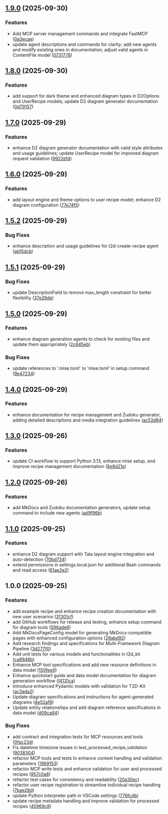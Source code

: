 ## [1.9.0](https://github.com/afterthought/t2d-kit/compare/v1.8.0...v1.9.0) (2025-09-30)

### Features

* Add MCP server management commands and integrate FastMCP ([0a3ecae](https://github.com/afterthought/t2d-kit/commit/0a3ecaee439750be8f11e221c70d4893ac940142))
* update agent descriptions and commands for clarity; add new agents and modify existing ones in documentation; adjust valid agents in ContentFile model ([0731778](https://github.com/afterthought/t2d-kit/commit/0731778f7740f361ed33d5aad89b3113f1424549))

## [1.8.0](https://github.com/afterthought/t2d-kit/compare/v1.7.0...v1.8.0) (2025-09-30)

### Features

* add support for dark theme and enhanced diagram types in D2Options and UserRecipe models; update D2 diagram generator documentation ([0d79157](https://github.com/afterthought/t2d-kit/commit/0d791577de540c5f74c8a3be0697c337afa6e128))

## [1.7.0](https://github.com/afterthought/t2d-kit/compare/v1.6.0...v1.7.0) (2025-09-29)

### Features

* enhance D2 diagram generator documentation with valid style attributes and usage guidelines; update UserRecipe model for improved diagram request validation ([9922e1d](https://github.com/afterthought/t2d-kit/commit/9922e1dde26e0de3add2652e1e5dc067a38f4fb1))

## [1.6.0](https://github.com/afterthought/t2d-kit/compare/v1.5.2...v1.6.0) (2025-09-29)

### Features

* add layout engine and theme options to user recipe model; enhance D2 diagram configuration ([77e74f5](https://github.com/afterthought/t2d-kit/commit/77e74f58e4bc2b9280e2dd1bab98093ca208e788))

## [1.5.2](https://github.com/afterthought/t2d-kit/compare/v1.5.1...v1.5.2) (2025-09-29)

### Bug Fixes

* enhance description and usage guidelines for t2d-create-recipe agent ([ab15dcb](https://github.com/afterthought/t2d-kit/commit/ab15dcb3916181bf87e964c3cf224cc65c9c3aa5))

## [1.5.1](https://github.com/afterthought/t2d-kit/compare/v1.5.0...v1.5.1) (2025-09-29)

### Bug Fixes

* update DescriptionField to remove max_length constraint for better flexibility ([37e28de](https://github.com/afterthought/t2d-kit/commit/37e28de12f57d07cdb55d0a40c7922e2ad9f12e1))

## [1.5.0](https://github.com/afterthought/t2d-kit/compare/v1.4.0...v1.5.0) (2025-09-29)

### Features

* enhance diagram generation agents to check for existing files and update them appropriately ([2c645eb](https://github.com/afterthought/t2d-kit/commit/2c645eb0842f403742740306756d65dcb66ffe05))

### Bug Fixes

* update references to '.mise.toml' to 'mise.toml' in setup command ([9e47234](https://github.com/afterthought/t2d-kit/commit/9e47234ba9c58dcbb770119a5b75d0501eea52c3))

## [1.4.0](https://github.com/afterthought/t2d-kit/compare/v1.3.0...v1.4.0) (2025-09-29)

### Features

* enhance documentation for recipe management and Zudoku generator, adding detailed descriptions and media integration guidelines ([ac53d84](https://github.com/afterthought/t2d-kit/commit/ac53d84933fcf7fb97e28e821193d50aa8a5d7f9))

## [1.3.0](https://github.com/afterthought/t2d-kit/compare/v1.2.0...v1.3.0) (2025-09-26)

### Features

* update CI workflow to support Python 3.13, enhance mise setup, and improve recipe management documentation ([8e9d21e](https://github.com/afterthought/t2d-kit/commit/8e9d21eee005a6e07f12d286fb0219cdf162fc30))

## [1.2.0](https://github.com/afterthought/t2d-kit/compare/v1.1.0...v1.2.0) (2025-09-26)

### Features

* add MkDocs and Zudoku documentation generators, update setup command to include new agents ([ad9f96b](https://github.com/afterthought/t2d-kit/commit/ad9f96b869daa6337dc2e36c41ced484ad5dd64b))

## [1.1.0](https://github.com/afterthought/t2d-kit/compare/v1.0.0...v1.1.0) (2025-09-25)

### Features

* enhance D2 diagram support with Tala layout engine integration and auto-detection ([70bd734](https://github.com/afterthought/t2d-kit/commit/70bd7344f42358522f7aaa38bea69e8119d0011b))
* extend permissions in settings.local.json for additional Bash commands and read access ([61ae2e2](https://github.com/afterthought/t2d-kit/commit/61ae2e26c98e9c34d42cf3e3f47718091cc82d83))

## 1.0.0 (2025-09-25)

### Features

* add example recipe and enhance recipe creation documentation with new user scenarios ([31301cf](https://github.com/afterthought/t2d-kit/commit/31301cfdba43cca2f71d688937541dbd35405409))
* add GitHub workflows for release and testing, enhance setup command for diagram tools ([596ade6](https://github.com/afterthought/t2d-kit/commit/596ade6456b0cbe174b81fe33a761329014c220f))
* Add MkDocsPageConfig model for generating MkDocs-compatible pages with enhanced configuration options ([29abd92](https://github.com/afterthought/t2d-kit/commit/29abd9203814599e62225590c3d3e9a81ed1b28e))
* Add research findings and specifications for Multi-Framework Diagram Pipeline ([3d277f0](https://github.com/afterthought/t2d-kit/commit/3d277f0b3a7ebd2aaa768eff652c60d71ec61bce))
* Add unit tests for various models and functionalities in t2d_kit ([ca8848b](https://github.com/afterthought/t2d-kit/commit/ca8848bee1c133d30d54638099858ec04637f321))
* Enhance MCP tool specifications and add new resource definitions in data model ([150fee9](https://github.com/afterthought/t2d-kit/commit/150fee9d8f2967c79e78ae7256182c68fc835d22))
* Enhance quickstart guide and data model documentation for diagram generation workflow ([f4131ca](https://github.com/afterthought/t2d-kit/commit/f4131caaf8ab1392204d8f072a3893f9c56e4d38))
* Introduce enhanced Pydantic models with validation for T2D-Kit ([ac3ada2](https://github.com/afterthought/t2d-kit/commit/ac3ada2cc6c30bfcfe531c021815b40af6bb4258))
* Update diagram specifications and instructions for agent-generated diagrams ([4e52af6](https://github.com/afterthought/t2d-kit/commit/4e52af69cc539cbbe0a1642b255073724bfe2240))
* Update entity relationships and add diagram reference specifications in data model ([d09ca64](https://github.com/afterthought/t2d-kit/commit/d09ca64d0e9e70e485f8240def27934d5b283e35))

### Bug Fixes

* add contract and integration tests for MCP resources and tools ([0fac23d](https://github.com/afterthought/t2d-kit/commit/0fac23dd625d3038c0b48e84b7151afd823f8a50))
* Fix datetime timezone issues in test_processed_recipe_validation ([9038304](https://github.com/afterthought/t2d-kit/commit/9038304d8d1dc10c7f5842de9a7d9f5060e56f2b))
* refactor MCP tools and tests to enhance context handling and validation parameters ([1969153](https://github.com/afterthought/t2d-kit/commit/1969153fb9c1849085fcba8d181aeb8bb1852adb))
* refactor MCP write tests and enhance validation for user and processed recipes ([957c0a8](https://github.com/afterthought/t2d-kit/commit/957c0a8a69c42a59aa78ca78887a6deb5982dd16))
* refactor test cases for consistency and readability ([20a30ec](https://github.com/afterthought/t2d-kit/commit/20a30ecda7ae18283075177f4171c2772e33c632))
* refactor user recipe registration to streamline individual recipe handling ([7bae28d](https://github.com/afterthought/t2d-kit/commit/7bae28d90412d79ee4af5a5cc0b21133892c9026))
* update Python interpreter path in VSCode settings ([776fcdb](https://github.com/afterthought/t2d-kit/commit/776fcdbd8da0d8e210953b206fff2a9e41c0f3db))
* update recipe metadata handling and improve validation for processed recipes ([45969c8](https://github.com/afterthought/t2d-kit/commit/45969c8c5e20b11fcc6640d4763db8b262f4df2c))

